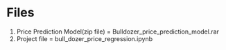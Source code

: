   # Files
1) Price Prediction Model(zip file) = Bulldozer_price_prediction_model.rar
2) Project file = bull_dozer_price_regression.ipynb
